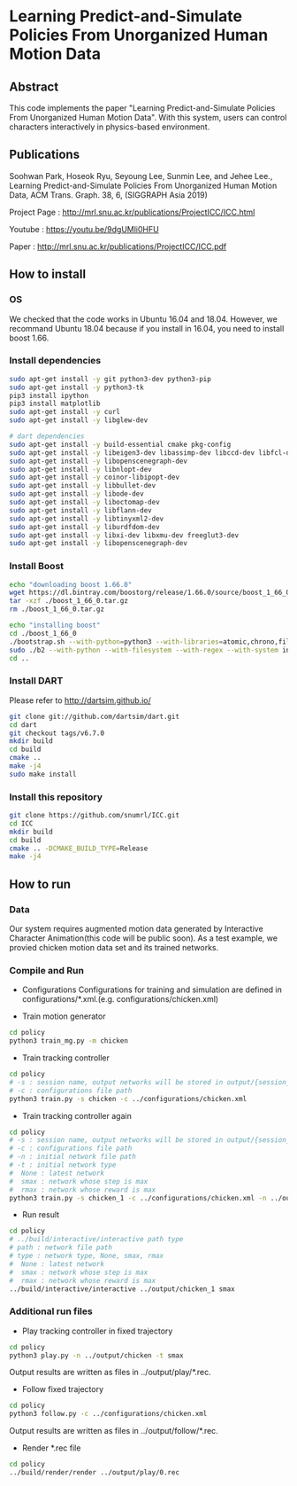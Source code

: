 # Learning Predict-and-Simulate Policies From Unorganized Human Motion Data

## Abstract

This code implements the paper "Learning Predict-and-Simulate Policies From Unorganized Human Motion Data". With this system, users can control characters interactively in physics-based environment. 

## Publications

Soohwan Park, Hoseok Ryu, Seyoung Lee, Sunmin Lee, and Jehee Lee., Learning Predict-and-Simulate Policies From Unorganized Human Motion Data, ACM Trans. Graph. 38, 6, (SIGGRAPH Asia 2019)


Project Page : http://mrl.snu.ac.kr/publications/ProjectICC/ICC.html

Youtube : https://youtu.be/9dgUMli0HFU

Paper : http://mrl.snu.ac.kr/publications/ProjectICC/ICC.pdf

## How to install

### OS

We checked that the code works in Ubuntu 16.04 and 18.04. However, we recommand Ubuntu 18.04 because if you install in 16.04, you need to install boost 1.66.

### Install dependencies

```bash
sudo apt-get install -y git python3-dev python3-pip
sudo apt-get install -y python3-tk
pip3 install ipython
pip3 install matplotlib
sudo apt-get install -y curl
sudo apt-get install -y libglew-dev

# dart dependencies
sudo apt-get install -y build-essential cmake pkg-config
sudo apt-get install -y libeigen3-dev libassimp-dev libccd-dev libfcl-dev libboost-regex-dev libboost-system-dev
sudo apt-get install -y libopenscenegraph-dev
sudo apt-get install -y libnlopt-dev
sudo apt-get install -y coinor-libipopt-dev
sudo apt-get install -y libbullet-dev
sudo apt-get install -y libode-dev
sudo apt-get install -y liboctomap-dev
sudo apt-get install -y libflann-dev
sudo apt-get install -y libtinyxml2-dev
sudo apt-get install -y liburdfdom-dev
sudo apt-get install -y libxi-dev libxmu-dev freeglut3-dev
sudo apt-get install -y libopenscenegraph-dev
```

### Install Boost

```bash
echo "downloading boost 1.66.0"
wget https://dl.bintray.com/boostorg/release/1.66.0/source/boost_1_66_0.tar.gz
tar -xzf ./boost_1_66_0.tar.gz
rm ./boost_1_66_0.tar.gz

echo "installing boost"
cd ./boost_1_66_0
./bootstrap.sh --with-python=python3 --with-libraries=atomic,chrono,filesystem,python,system,regex
sudo ./b2 --with-python --with-filesystem --with-regex --with-system install
cd ..
```

### Install DART

Please refer to http://dartsim.github.io/

```bash
git clone git://github.com/dartsim/dart.git
cd dart
git checkout tags/v6.7.0
mkdir build
cd build
cmake ..
make -j4
sudo make install
```

### Install this repository

```bash
git clone https://github.com/snumrl/ICC.git
cd ICC
mkdir build
cd build
cmake .. -DCMAKE_BUILD_TYPE=Release
make -j4
```

## How to run

### Data

Our system requires augmented motion data generated by Interactive Character Animation(this code will be public soon). As a test example, we provied chicken motion data set and its trained networks.


### Compile and Run
- Configurations
Configurations for training and simulation are defined in configurations/\*.xml.(e.g. configurations/chicken.xml) 


- Train motion generator
```bash
cd policy
python3 train_mg.py -m chicken
```

- Train tracking controller
```bash
cd policy
# -s : session name, output networks will be stored in output/{session_name}
# -c : configurations file path
python3 train.py -s chicken -c ../configurations/chicken.xml
```

- Train tracking controller again
```bash
cd policy
# -s : session name, output networks will be stored in output/{session_name}
# -c : configurations file path
# -n : initial network file path
# -t : initial network type
#  None : latest network
#  smax : network whose step is max
#  rmax : network whose reward is max
python3 train.py -s chicken_1 -c ../configurations/chicken.xml -n ../output/chicken -t smax
```

- Run result
```bash
cd policy
# ../build/interactive/interactive path type
# path : network file path
# type : network type, None, smax, rmax
#  None : latest network
#  smax : network whose step is max
#  rmax : network whose reward is max
../build/interactive/interactive ../output/chicken_1 smax
```

### Additional run files
- Play tracking controller in fixed trajectory
```bash
cd policy
python3 play.py -n ../output/chicken -t smax
```
Output results are written as files in ../output/play/\*.rec.

- Follow fixed trajectory
```bash
cd policy
python3 follow.py -c ../configurations/chicken.xml
```
Output results are written as files in ../output/follow/\*.rec.

- Render \*.rec file

```bash
cd policy
../build/render/render ../output/play/0.rec
```